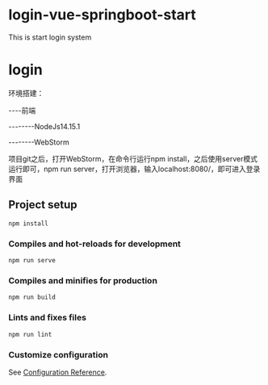 # login-vue-springboot-start
This is start login system

# login

环境搭建：

----前端

--------NodeJs14.15.1

--------WebStorm

项目git之后，打开WebStorm，在命令行运行npm install，之后使用server模式运行即可，npm run server，打开浏览器，输入localhost:8080/，即可进入登录界面

## Project setup
```
npm install
```

### Compiles and hot-reloads for development
```
npm run serve
```

### Compiles and minifies for production
```
npm run build
```

### Lints and fixes files
```
npm run lint
```

### Customize configuration
See [Configuration Reference](https://cli.vuejs.org/config/).




